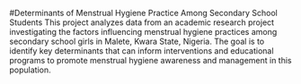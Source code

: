 #Determinants of Menstrual Hygiene Practice Among Secondary School Students
This project analyzes data from an academic research project investigating the factors influencing menstrual hygiene practices among secondary school girls in Malete, Kwara State, Nigeria. The goal is to identify key determinants that can inform interventions and educational programs to promote menstrual hygiene awareness and management in this population.
